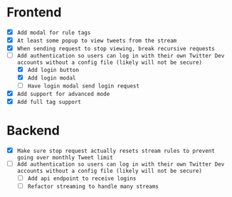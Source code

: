 # Frontend

- [x] `Add modal for rule tags`
- [x] `At least some popup to view tweets from the stream`
- [x] `When sending request to stop viewing, break recursive requests` 
- [ ] `Add authentication so users can log in with their own Twitter Dev accounts without a config file (likely will not be secure)`
    - [x] `Add login button`
    - [x] `Add login modal`
    - [ ] `Have login modal send login request`
- [x] `Add support for advanced mode`
- [x] `Add full tag support`

# Backend

- [x] `Make sure stop request actually resets stream rules to prevent going over monthly Tweet limit`
- [ ] `Add authentication so users can log in with their own Twitter Dev accounts without a config file (likely will not be secure)`
    - [ ] `Add api endpoint to receive logins`
    - [ ] `Refactor streaming to handle many streams`